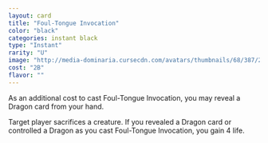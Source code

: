 ```yaml
---
layout: card
title: "Foul-Tongue Invocation"
color: "black"
categories: instant black
type: "Instant"
rarity: "U"
image: "http://media-dominaria.cursecdn.com/avatars/thumbnails/68/387/200/283/635618469113330098.png"
cost: "2B"
flavor: ""
---
```


As an additional cost to cast Foul-Tongue Invocation, you may reveal a Dragon card from your hand.

Target player sacrifices a creature. If you revealed a Dragon card or controlled a Dragon as you cast Foul-Tongue Invocation, you gain 4 life.
